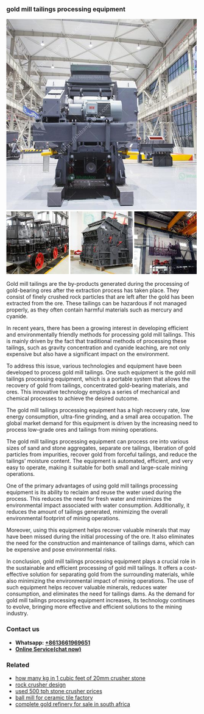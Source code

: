 <h3>gold mill tailings processing equipment</h3><img src='1704791565.jpg' alt=''><p>Gold mill tailings are the by-products generated during the processing of gold-bearing ores after the extraction process has taken place. They consist of finely crushed rock particles that are left after the gold has been extracted from the ore. These tailings can be hazardous if not managed properly, as they often contain harmful materials such as mercury and cyanide.</p><p>In recent years, there has been a growing interest in developing efficient and environmentally friendly methods for processing gold mill tailings. This is mainly driven by the fact that traditional methods of processing these tailings, such as gravity concentration and cyanide leaching, are not only expensive but also have a significant impact on the environment.</p><p>To address this issue, various technologies and equipment have been developed to process gold mill tailings. One such equipment is the gold mill tailings processing equipment, which is a portable system that allows the recovery of gold from tailings, concentrated gold-bearing materials, and ores. This innovative technology employs a series of mechanical and chemical processes to achieve the desired outcome.</p><p>The gold mill tailings processing equipment has a high recovery rate, low energy consumption, ultra-fine grinding, and a small area occupation. The global market demand for this equipment is driven by the increasing need to process low-grade ores and tailings from mining operations.</p><p>The gold mill tailings processing equipment can process ore into various sizes of sand and stone aggregates, separate ore tailings, liberation of gold particles from impurities, recover gold from forceful tailings, and reduce the tailings’ moisture content. The equipment is automated, efficient, and very easy to operate, making it suitable for both small and large-scale mining operations.</p><p>One of the primary advantages of using gold mill tailings processing equipment is its ability to reclaim and reuse the water used during the process. This reduces the need for fresh water and minimizes the environmental impact associated with water consumption. Additionally, it reduces the amount of tailings generated, minimizing the overall environmental footprint of mining operations.</p><p>Moreover, using this equipment helps recover valuable minerals that may have been missed during the initial processing of the ore. It also eliminates the need for the construction and maintenance of tailings dams, which can be expensive and pose environmental risks.</p><p>In conclusion, gold mill tailings processing equipment plays a crucial role in the sustainable and efficient processing of gold mill tailings. It offers a cost-effective solution for separating gold from the surrounding materials, while also minimizing the environmental impact of mining operations. The use of such equipment helps recover valuable minerals, reduces water consumption, and eliminates the need for tailings dams. As the demand for gold mill tailings processing equipment increases, its technology continues to evolve, bringing more effective and efficient solutions to the mining industry.</p><h3>Contact us</h3><ul><li><strong>Whatsapp:&nbsp;<a href="https://wa.me/8613661969651">+8613661969651</a></strong></li><li><a href="https://swt.shibang-china.com/?git&amp;zhl&amp;gold mill tailings processing equipment"><strong>Online Service(chat now)</strong></a></li></ul><h3>Related</h3><ul><li><a href='how many kg in 1 cubic feet of 20mm crusher stone.md'>how many kg in 1 cubic feet of 20mm crusher stone</a></li><li><a href='rock crusher design.md'>rock crusher design</a></li><li><a href='used 500 tph stone crusher prices.md'>used 500 tph stone crusher prices</a></li><li><a href='ball mill for ceramic tile factory.md'>ball mill for ceramic tile factory</a></li><li><a href='complete gold refinery for sale in south africa.md'>complete gold refinery for sale in south africa</a></li></ul>